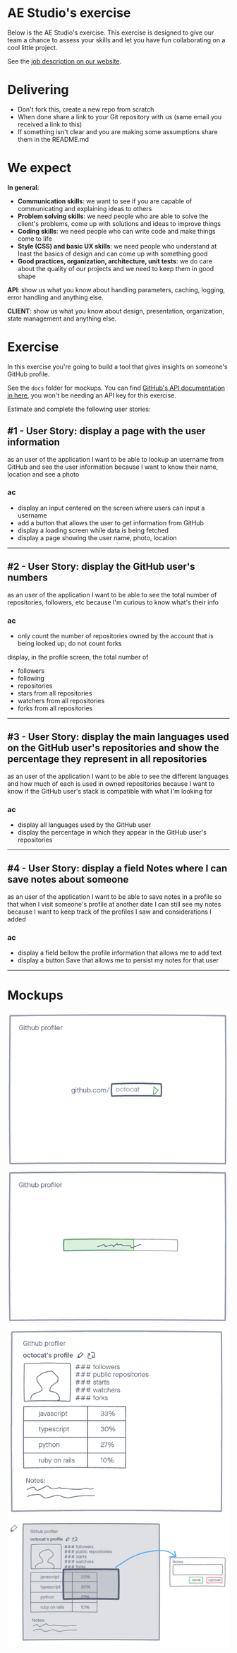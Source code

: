 # AE Studio's exercise

Below is the AE Studio's exercise. This exercise is designed to give our team a chance to assess your skills and let you have fun collaborating on a cool little project.

See the [job description on our website](https://ae.studio/join-us).

# Delivering

- Don't fork this, create a new repo from scratch
- When done share a link to your Git repository with us (same email you received a link to this)
- If something isn't clear and you are making some assumptions share them in the README.md


# We expect

**In general**:

- **Communication skills**: we want to see if you are capable of communicating and explaining ideas to others
- **Problem solving skills**: we need people who are able to solve the client's problems, come up with solutions and ideas to improve things
- **Coding skills**: we need people who can write code and make things come to life
- **Style (CSS) and basic UX skills**: we need people who understand at least the basics of design and can come up with something good
- **Good practices, organization, architecture, unit tests**: we do care about the quality of our projects and we need to keep them in good shape

**API**: show us what you know about handling parameters, caching, logging, error handling and anything else.

**CLIENT**: show us what you know about design, presentation, organization, state management and anything else.

# Exercise

In this exercise you're going to build a tool that gives insights on someone's GitHub profile.

See the `docs` folder for mockups. You can find [GitHub's API documentation in here](https://docs.github.com/en/rest), you won't be needing an API key for this exercise.

Estimate and complete the following user stories:

## #1 - User Story: display a page with the user information

as an user of the application
I want to be able to lookup an username from GitHub and see the user information
because I want to know their name, location and see a photo

### ac

- display an input centered on the screen where users can input a username
- add a button that allows the user to get information from GitHub
- display a loading screen while data is being fetched
- display a page showing the user name, photo, location

---

## #2 - User Story: display the GitHub user's numbers

as an user of the application
I want to be able to see the total number of repositories, followers, etc
because I'm curious to know what's their info

### ac

- only count the number of repositories owned by the account that is being looked up; do not count forks

display, in the profile screen, the total number of

- followers
- following
- repositories
- stars from all repositories
- watchers from all repositories
- forks from all repositories

---

## #3 - User Story: display the main languages used on the GitHub user's repositories and show the percentage they represent in all repositories

as an user of the application
I want to be able to see the different languages and how much of each is used in owned repositories
because I want to know if the GitHub user's stack is compatible with what I'm looking for


### ac

- display all languages used by the GitHub user
- display the percentage in which they appear in the GitHub user's repositories

---

## #4 - User Story: display a field Notes where I can save notes about someone

as an user of the application
I want to be able to save notes in a profile so that when I visit someone's profile at another date I can still see my notes
because I want to keep track of the profiles I saw and considerations I added


### ac

- display a field bellow the profile information that allows me to add text
- display a button Save that allows me to persist my notes for that user

---

# Mockups

![](./docs/1.png)
![](./docs/2.png)
![](./docs/3.png)
![](./docs/4.png)
